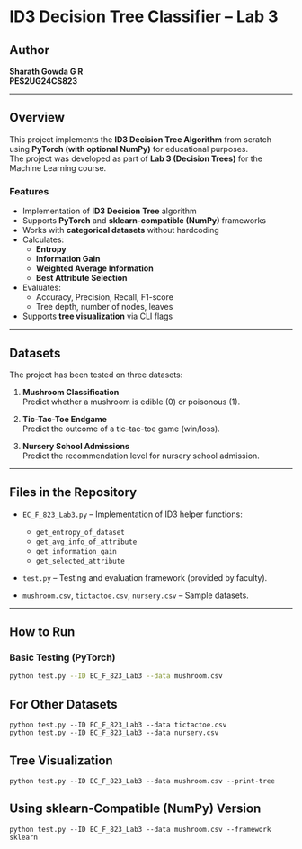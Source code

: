 # ID3 Decision Tree Classifier – Lab 3

## Author
**Sharath Gowda G R**  
**PES2UG24CS823**

---

## Overview
This project implements the **ID3 Decision Tree Algorithm** from scratch using **PyTorch (with optional NumPy)** for educational purposes.  
The project was developed as part of **Lab 3 (Decision Trees)** for the Machine Learning course.

### Features
- Implementation of **ID3 Decision Tree** algorithm
- Supports **PyTorch** and **sklearn-compatible (NumPy)** frameworks
- Works with **categorical datasets** without hardcoding
- Calculates:
  - **Entropy**
  - **Information Gain**
  - **Weighted Average Information**
  - **Best Attribute Selection**
- Evaluates:
  - Accuracy, Precision, Recall, F1-score
  - Tree depth, number of nodes, leaves
- Supports **tree visualization** via CLI flags

---

## Datasets
The project has been tested on three datasets:
1. **Mushroom Classification**  
   Predict whether a mushroom is edible (0) or poisonous (1).

2. **Tic-Tac-Toe Endgame**  
   Predict the outcome of a tic-tac-toe game (win/loss).

3. **Nursery School Admissions**  
   Predict the recommendation level for nursery school admission.

---

## Files in the Repository
- `EC_F_823_Lab3.py` – Implementation of ID3 helper functions:
  - `get_entropy_of_dataset`
  - `get_avg_info_of_attribute`
  - `get_information_gain`
  - `get_selected_attribute`
  
- `test.py` – Testing and evaluation framework (provided by faculty).

- `mushroom.csv`, `tictactoe.csv`, `nursery.csv` – Sample datasets.

---

## How to Run
### **Basic Testing (PyTorch)**
```bash
python test.py --ID EC_F_823_Lab3 --data mushroom.csv
```

## For Other Datasets
```
python test.py --ID EC_F_823_Lab3 --data tictactoe.csv
python test.py --ID EC_F_823_Lab3 --data nursery.csv
```
## Tree Visualization
```
python test.py --ID EC_F_823_Lab3 --data mushroom.csv --print-tree
```

## Using sklearn-Compatible (NumPy) Version
```
python test.py --ID EC_F_823_Lab3 --data mushroom.csv --framework sklearn
```

